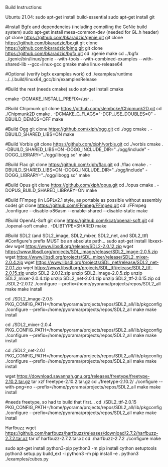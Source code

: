 Build Instructions:

Ubuntu 21.04:
sudo apt-get install build-essential
sudo apt-get install git

#Install Bgfx and dependencies (including compiling the GeNie build system)
sudo apt-get install mesa-common-dev (needed for GL.h header)
git clone https://github.com/bkaradzic/genie.git
git clone https://github.com/bkaradzic/bx.git
git clone https://github.com/bkaradzic/bimg.git
git clone https://github.com/bkaradzic/bgfx.git
cd ./genie
make
cd ../bgfx
../genie/bin/linux/genie --with-tools --with-combined-examples --with-shared-lib --gcc=linux-gcc gmake
make linux-release64

#Optional (verify bgfx examples work)
cd ./examples/runtime
../../.build/linux64_gcc/bin/examplesRelease

#Build the rest (needs cmake)
sudo apt-get install cmake

cmake -DCMAKE_INSTALL_PREFIX=/usr ..

#Build Chipmunk
git clone https://github.com/slembcke/Chipmunk2D.git
cd ./Chipmunk2D
cmake . -DCMAKE_C_FLAGS="-DCP_USE_DOUBLES=0" -DBUILD_DEMOS=OFF
make

#Build Ogg
git clone https://github.com/xiph/ogg.git
cd ./ogg
cmake . -DBUILD_SHARED_LIBS=ON
make

#Build Vorbis
git clone https://github.com/xiph/vorbis.git
cd ./vorbis
cmake . -DBUILD_SHARED_LIBS=ON -DOGG_INCLUDE_DIR="../ogg/include" -DOGG_LIBRARY="../ogg/libogg.so"
make

#Build Flac
git clone https://github.com/xiph/flac.git
cd ./flac
cmake . -DBUILD_SHARED_LIBS=ON -DOGG_INCLUDE_DIR="../ogg/include" -DOGG_LIBRARY="../ogg/libogg.so"
make

#Build Opus
git clone https://github.com/xiph/opus.git
cd ./opus
cmake . -DOPUS_BUILD_SHARED_LIBRARY=ON
make

#Build FFmpeg (in LGPLv2.1 style, as portable as possible without assembly code)
git clone https://github.com/FFmpeg/FFmpeg.git
cd ./FFmpeg
./configure --disable-x86asm --enable-shared --disable-static
make

#Build OpenAL-Soft
git clone https://github.com/kcat/openal-soft.git
cd ./openal-soft
cmake . -DLIBTYPE=SHARED
make

#Build SDL2 (and SDL2_image, SDL2_mixer, SDL2_net, and SDL2_ttf)
#Configure's prefix MUST be an absolute path...
sudo apt-get install libxext-dev
wget https://www.libsdl.org/release/SDL2-2.0.12.zip
wget https://www.libsdl.org/projects/SDL_image/release/SDL2_image-2.0.5.zip
wget https://www.libsdl.org/projects/SDL_mixer/release/SDL2_mixer-2.0.4.zip
wget https://www.libsdl.org/projects/SDL_net/release/SDL2_net-2.0.1.zip
wget https://www.libsdl.org/projects/SDL_ttf/release/SDL2_ttf-2.0.15.zip
unzip SDL2-2.0.12.zip
unzip SDL2_image-2.0.5.zip
unzip SDL2_mixer-2.0.4.zip
unzip SDL2_net-2.0.1.zip
unzip SDL2_ttf-2.0.15.zip
cd ./SDL2-2.0.12
./configure --prefix=/home/pyorama/projects/repos/SDL2_all
make
make install

cd ./SDL2_image-2.0.5
PKG_CONFIG_PATH=/home/pyorama/projects/repos/SDL2_all/lib/pkgconfig ./configure --prefix=/home/pyorama/projects/repos/SDL2_all
make
make install

cd ./SDL2_mixer-2.0.4
PKG_CONFIG_PATH=/home/pyorama/projects/repos/SDL2_all/lib/pkgconfig ./configure --prefix=/home/pyorama/projects/repos/SDL2_all
make
make install

cd ./SDL2_net-2.0.1
PKG_CONFIG_PATH=/home/pyorama/projects/repos/SDL2_all/lib/pkgconfig ./configure --prefix=/home/pyorama/projects/repos/SDL2_all
make
make install

wget https://download.savannah.gnu.org/releases/freetype/freetype-2.10.2.tar.gz
tar xzf freetype-2.10.2.tar.gz
cd ./freetype-2.10.2/
./configure --with-png=no --prefix=/home/pyorama/projects/repos/SDL2_all
make
make install

#needs freetype, so had to build that first...
cd ./SDL2_ttf-2.0.15
PKG_CONFIG_PATH=/home/pyorama/projects/repos/SDL2_all/lib/pkgconfig ./configure --prefix=/home/pyorama/projects/repos/SDL2_all
make
make install

Harfbuzz
wget https://github.com/harfbuzz/harfbuzz/releases/download/2.7.2/harfbuzz-2.7.2.tar.xz
tar xf harfbuzz-2.7.2.tar.xz
cd ./harfbuzz-2.7.2
./configure
make

sudo apt-get install python3-pip
python3 -m pip install cython setuptools
python3 setup.py build_ext -i
python3 -m pip install -e .
python3 ./examples/cubes.py